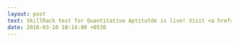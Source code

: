 ```yaml
---
layout: post
text: SkillRack test for Quantitative Aptitutde is live! Visit <a href="http://skillrack.com">SkillRack</a> and take the test.
date: 2016-03-10 18:14:00 +0530
---
```

